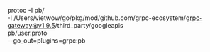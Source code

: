 protoc -I pb/ \
-I /Users/vietwow/go/pkg/mod/github.com/grpc-ecosystem/grpc-gateway@v1.9.5/third_party/googleapis \
pb/user.proto \
--go_out=plugins=grpc:pb

